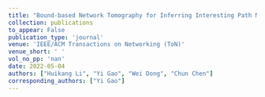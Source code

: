 ```yaml
---
title: "Bound-based Network Tomography for Inferring Interesting Path Metrics"
collection: publications
to_appear: False
publication_type: 'journal'
venue: 'IEEE/ACM Transactions on Networking (ToN)'
venue_short: ' '
vol_no_pp: 'nan'
date: 2022-05-04
authors: ["Huikang Li", "Yi Gao", "Wei Dong", "Chun Chen"]
corresponding_authors: ["Yi Gao"]
---
```

